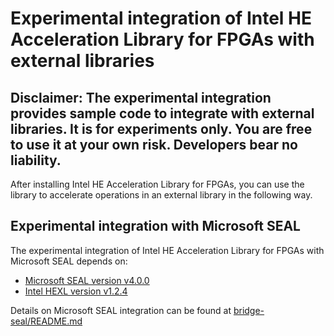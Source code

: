 # Experimental integration of Intel HE Acceleration Library for FPGAs with external libraries

## Disclaimer: The experimental integration provides sample code to integrate with external libraries.  It is for experiments only.  You are free to use it at your own risk.  Developers bear no liability.

After installing Intel HE Acceleration Library for FPGAs, you can use the library to accelerate operations in an external library in the following way.

## Experimental integration with Microsoft SEAL
The experimental integration of Intel HE Acceleration Library for FPGAs with Microsoft SEAL depends on:

- [Microsoft SEAL version v4.0.0](https://github.com/microsoft/SEAL/tree/v4.0.0)
- [Intel HEXL version v1.2.4](https://github.com/intel/hexl/tree/v1.2.4)

Details on Microsoft SEAL integration can be found at [bridge-seal/README.md](bridge-seal/README.md)
